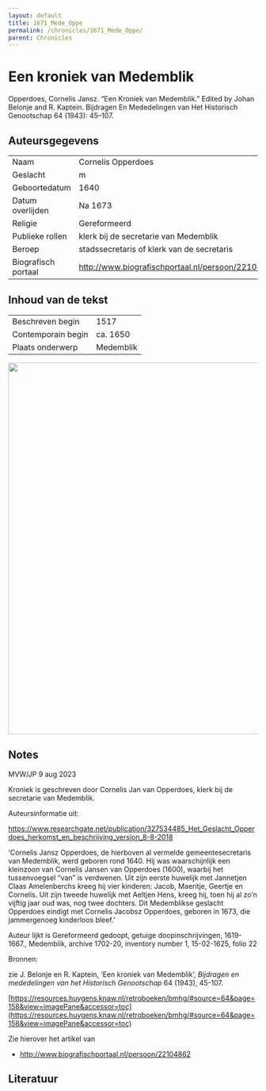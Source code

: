 ```yaml
---
layout: default
title: 1671_Mede_Oppe
permalink: /chronicles/1671_Mede_Oppe/
parent: Chronicles
--- 
```



# Een kroniek van Medemblik 

Opperdoes, Cornelis Jansz. “Een Kroniek van Medemblik.” Edited by Johan Belonje and R. Kaptein. Bijdragen En Mededelingen van Het Historisch Genootschap 64 (1943): 45–107. 

## Auteursgegevens 

| | | 
| --------------- | --------------- | 
| Naam | Cornelis Opperdoes | 
| Geslacht | m | 
 | Geboortedatum | 1640 | 
| Datum overlijden | Na 1673 | 
| Religie | Gereformeerd | 
| Publieke rollen | klerk bij de secretarie van Medemblik | 
| Beroep | stadssecretaris of klerk van de secretaris | 
| Biografisch portaal | http://www.biografischportaal.nl/persoon/22104862 | 

## Inhoud van de tekst 

| | | 
| --------------- | --------------- | 
| Beschreven begin | 1517 | 
| Contemporain begin | ca. 1650 | 
| Plaats onderwerp | Medemblik | 

[<img src="..\..\barplots_chronicles\1671_Mede_Oppe.jpg" width="750"/>](..\..\barplots_chronicles\1671_Mede_Oppe.jpg) 

## Notes 

MVW/JP 9 aug 2023

Kroniek is geschreven door Cornelis Jan van Opperdoes, klerk bij de secretarie
van Medemblik.

Auteursinformatie uit:

<https://www.researchgate.net/publication/327534485_Het_Geslacht_Opperdoes_herkomst_en_beschrijving_version_8-8-2018>

‘Cornelis Jansz Opperdoes, de hierboven al vermelde gemeentesecretaris van
Medemblik, werd geboren rond 1640. Hij was waarschijnlijk een kleinzoon van
Cornelis Jansen van Opperdoes (1600), waarbij het tussenvoegsel “van” is
verdwenen. Uit zijn eerste huwelijk met Jannetjen Claas Amelenberchs kreeg hij
vier kinderen: Jacob, Maeritje, Geertje en Cornelis. Uit zijn tweede huwelijk
met Aeltjen Hens, kreeg hij, toen hij al zo’n vijftig jaar oud was, nog twee
dochters. Dit Medemblikse geslacht Opperdoes eindigt met Cornelis Jacobsz
Opperdoes, geboren in 1673, die jammergenoeg kinderloos bleef.’

Auteur lijkt is Gereformeerd gedoopt, getuige doopinschrijvingen, 1619-1667.,
Medemblik, archive 1702-20, inventory number 1, 15-02-1625, folio 22

Bronnen:

zie J. Belonje en R. Kaptein, ‘Een kroniek van Medemblik’, _Bijdragen en
mededelingen van het Historisch Genootschap_ 64 (1943), 45-107.

[https://resources.huygens.knaw.nl/retroboeken/bmhg/#source=64&page=158&view=imagePane&accessor=toc](https://resources.huygens.knaw.nl/retroboeken/bmhg/#source=64&page=158&view=imagePane&accessor=toc)

Zie hierover het artikel van

  * <http://www.biografischportaal.nl/persoon/22104862>



## Literatuur 

